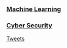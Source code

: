 ### [Machine Learning](https://joek47.github.io/machinelearning/ "Machine Learning")
### [Cyber Security](https://joek47.github.io/cybersecurity/ "Cyber Security")

<a class="twitter-timeline" data-height="800" href="https://twitter.com/joekoh47?ref_src=twsrc%5Etfw">Tweets</a> <script async src="https://platform.twitter.com/widgets.js" charset="utf-8"></script>
